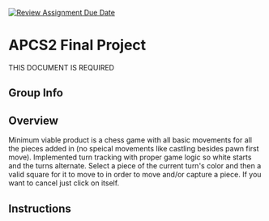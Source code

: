 [![Review Assignment Due Date](https://classroom.github.com/assets/deadline-readme-button-24ddc0f5d75046c5622901739e7c5dd533143b0c8e959d652212380cedb1ea36.svg)](https://classroom.github.com/a/syDSSnTt)
# APCS2 Final Project
THIS DOCUMENT IS REQUIRED
## Group Info
## Overview
Minimum viable product is a chess game with all basic movements for all the pieces added in (no speical movements like castling besides pawn first move). Implemented turn tracking with proper game logic so white starts and the turns alternate. Select a piece of the current turn's color and then a valid square for it to move to in order to move and/or capture a piece. If you want to cancel just click on itself.
## Instructions
